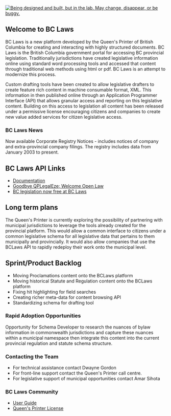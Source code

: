 <!--- 
# Header 1 text will be used for the project title
text following will be rendered as normal text paragraph
## Header 2 text will show as Section Headers (which contain groupings of Header 3's
text following will be rendered as normal text paragraph
### Header 3 text will show as Sub-Section Headers
text following will be rendered as normal text paragraph
---> 

<a rel="Exploration" href="https://github.com/BCDevExchange/docs/blob/master/discussion/projectstates.md"><img alt="Being designed and built, but in the lab. May change, disappear, or be buggy." style="border-width:0" src="https://bcdevexchange.org/badge/2.svg" title="Being designed and built, but in the lab. May change, disappear, or be buggy." /></a>

## Welcome to BC Laws

BC Laws is a new platform developed by the Queen's Printer of British Columbia for creating and interacting with highly structured documents.
BC Laws is the British Columbia government portal for accessing BC provincial legislation. Traditionally jurisdictions have created  legislative information online using standard word processing tools and accessed that content through traditional web methods using html or pdf. BC Laws is an attempt to modernize this process.
 
Custom drafting tools have been created to allow legislative drafters to create feature rich content in machine consumable format, XML. This information in then published online through an Application Programmer Interface (API) that allows granular access and reporting on this legislative content. Building on this access to legislation all content has been released under a permissive license encouraging citizens and companies to create new value added services for citizen legislative access.

### BC Laws News
Now available Corporate Registry Notices - includes notices of company and extra-provincial company filings. The registry includes data from January 2003 to present.

## BC Laws API Links
- [Documentation](http://www.bclaws.ca/civix/template/complete/api/index.html)
- [Goodbye QPLegalEze; Welcome Open Law](http://www.slaw.ca/2014/04/23/goodbye-qplegaleze-welcome-open-law/)
- [BC legislation now free at BC Laws](http://blogs.library.uvic.ca/index.php/lawlibnews/bc-legislation-now-free-at)

## Long term plans
The Queen's Printer is currently exploring the possibility of partnering with municipal jurisdictions to leverage the tools already created for the provincial platform. This would allow a common interface to citizens under a common legislative schema for all legislative data that pertains to them municipally and provincially. It would also allow companies that use the BCLaws API to rapidly redeploy their work onto the municipal level.

## Sprint/Product Backlog
- Moving Proclamations content onto the BCLaws platform
- Moving historical Statute and Regulation content onto the BCLaws platform
- Fixing hit highlighting for field searches
- Creating richer meta-data for content browsing API
- Standardizing schema for drafting tool

<!---[row start]---> 

<!---[col start]--->

### Rapid Adoption Opportunities
Opportunity for Schema Developer to research the nuances of bylaw information in commonwealth jurisdictions and capture these nuances within a municipal namespace then integrate this content into the current provincial regulation and statute schema structure.

<!---[col end]--->

<!---[col start]--->

### Contacting the Team
- For technical assistance contact Dwayne Gordon
- For front-line support contact the Queen's Printer call centre.
- For legislative support of municipal opportunities contact Amar Sihota

<!---[col end]--->

<!---[col start]--->

### BC Laws Community
- [User Guide](http://www.bclaws.ca/UserGuide.pdf)
- [Queen's Printer License](http://www.bclaws.ca/standards/2014/QP-License_1.0.html)
 
<!---[col end]--->

<!---[row end]---> 






 

















